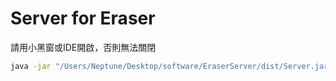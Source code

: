 # Server for Eraser
請用小黑窗或IDE開啟，否則無法關閉
```bash
java -jar "/Users/Neptune/Desktop/software/EraserServer/dist/Server.jar"
```
